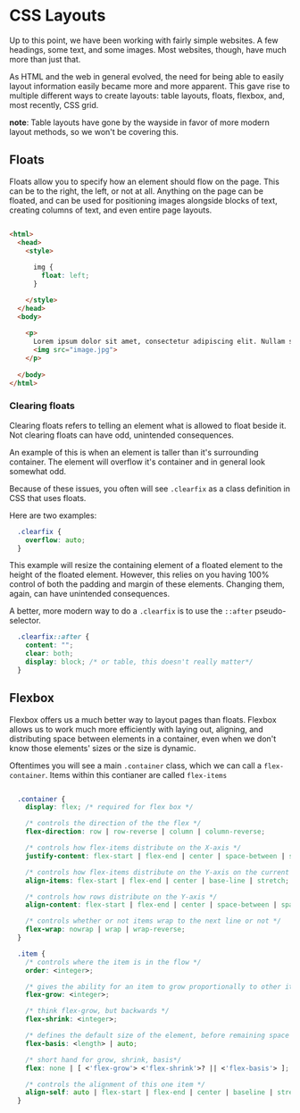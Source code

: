 CSS Layouts
=====

Up to this point, we have been working with fairly simple websites. A few headings, some text, and some images. Most websites, though, have much more than just that. 

As HTML and the web in general evolved, the need for being able to easily layout information easily became more and more apparent. This gave rise to multiple different ways to create layouts: table layouts, floats, flexbox, and, most recently, CSS grid. 

**note**: Table layouts have gone by the wayside in favor of more modern layout methods, so we won't be covering this.

## Floats

Floats allow you to specify how an element should flow on the page. This can be to the right, the left, or not at all. Anything on the page can be floated, and can be used for positioning images alongside blocks of text, creating columns of text, and even entire page layouts. 

```html

<html>
  <head>
    <style>
    
      img {
        float: left;
      }

    </style>
  </head>
  <body>
  
    <p>
      Lorem ipsum dolor sit amet, consectetur adipiscing elit. Nullam sapien purus, placerat nec semper non, dictum et lorem. Fusce bibendum tellus et est fringilla tempus. Nulla iaculis ac sapien nec sagittis. Morbi ultrices nisl justo, elementum finibus odio vulputate a. Proin auctor convallis elit ac gravida. Nam consequat suscipit dolor at pretium. Integer vitae semper ex. 
      <img src="image.jpg">
    </p>
  
  </body>
</html>


```
### Clearing floats

Clearing floats refers to telling an element what is allowed to float beside it. Not clearing floats can have odd, unintended consequences. 

An example of this is when an element is taller than it's surrounding container. The element will overflow it's container and in general look somewhat odd. 

Because of these issues, you often will see `.clearfix` as a class definition in CSS that uses floats.

Here are two examples:

```css
  .clearfix {
    overflow: auto;
  }
```

This example will resize the containing element of a floated element to the height of the floated element. However, this relies on you having 100% control of both the padding and margin of these elements. Changing them, again, can have unintended consequences.

A better, more modern way to do a `.clearfix` is to use the `::after` pseudo-selector.

```css
  .clearfix::after {
    content: "";
    clear: both;
    display: block; /* or table, this doesn't really matter*/
  }
```

## Flexbox

Flexbox offers us a much better way to layout pages than floats. Flexbox allows us to work much more efficiently with laying out, aligning, and distributing space between elements in a container, even when we don't know those elements' sizes or the size is dynamic.

Oftentimes you will see a main `.container` class, which we can call a `flex-container`. Items within this contianer are called `flex-items`

```css

  .container {
    display: flex; /* required for flex box */

    /* controls the direction of the the flex */
    flex-direction: row | row-reverse | column | column-reverse; 

    /* controls how flex-items distribute on the X-axis */
    justify-content: flex-start | flex-end | center | space-between | space-around | space-evenly;

    /* controls how flex-items distribute on the Y-axis on the current line  */
    align-items: flex-start | flex-end | center | base-line | stretch;

    /* controls how rows distribute on the Y-axis */
    align-content: flex-start | flex-end | center | space-between | space-around | stretch;

    /* controls whether or not items wrap to the next line or not */
    flex-wrap: nowrap | wrap | wrap-reverse;
  }

  .item {
    /* controls where the item is in the flow */
    order: <integer>;

    /* gives the ability for an item to grow proportionally to other items */
    flex-grow: <integer>;

    /* think flex-grow, but backwards */
    flex-shrink: <integer>;

    /* defines the default size of the element, before remaining space is distributed */
    flex-basis: <length> | auto;

    /* short hand for grow, shrink, basis*/
    flex: none | [ <'flex-grow'> <'flex-shrink'>? || <'flex-basis'> ]; 

    /* controls the alignment of this one item */
    align-self: auto | flex-start | flex-end | center | baseline | stretch;
  }
```
